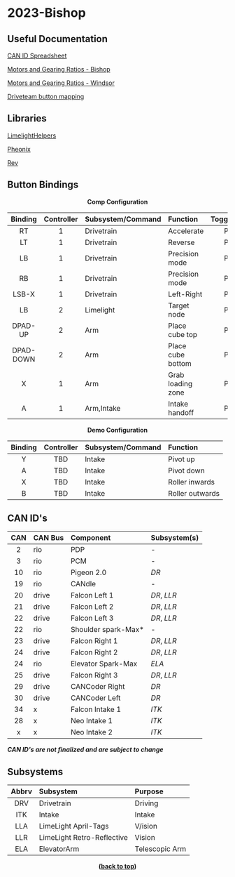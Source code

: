 # 2023-Bishop

## Useful Documentation
[CAN ID Spreadsheet](https://docs.google.com/spreadsheets/d/1NtnqaaMVDYO0TyJ946Wxg0dBtV19xBe5mVzWcAWxIAw/edit#gid=1456793576)

[Motors and Gearing Ratios - Bishop](https://docs.google.com/spreadsheets/d/1mly-FWH9S1RMrAUBcaXnyuavnCqU-cXk0Q0pLDEhZ-Y/edit#gid=1544976692)

[Motors and Gearing Ratios - Windsor](https://docs.google.com/spreadsheets/d/1FxBIIsZFDOvoKsso25b7TmFgGUk4gB1KhH03Lld9y3U/edit#gid=1544976692)

[Driveteam button mapping](https://docs.google.com/document/d/1LmwfAIl3pLnZguX8B4lljc1ZuzqiQKjrft7fehE6e5s/edit)

## Libraries 
[LimelightHelpers](https://github.com/LimelightVision/limelightlib-wpijava)

[Pheonix](https://store.ctr-electronics.com/software/)

[Rev](https://docs.revrobotics.com/sparkmax/software-resources/spark-max-api-information)

## Button Bindings
<p align="center"><b>Comp Configuration<b><p>

| Binding | Controller | Subsystem/Command | Function | Toggle/Push | 
|:-------:|:----------:|:------------------|:---------|:-----------:|
|RT|1|Drivetrain|Accelerate|Push|
|LT|1|Drivetrain|Reverse|Push|
|LB|1|Drivetrain|Precision mode|Push|
|RB|1|Drivetrain|Precision mode|Push|
|LSB-X|1|Drivetrain|Left-Right|Push|
|LB|2|Limelight|Target node|Push|
|DPAD-UP|2|Arm|Place cube top|Push|
|DPAD-DOWN|2|Arm|Place cube bottom|Push|
|X|1|Arm|Grab loading zone|Push|
|A|1|Arm,Intake|Intake handoff|Push|


<p align="center"><b>Demo Configuration<b><p>

| Binding | Controller | Subsystem/Command | Function |
|:-------:|:----------:|:------------------|:---------|
|Y|TBD|Intake|Pivot up|
|A|TBD|Intake|Pivot down|
|X|TBD|Intake|Roller inwards|
|B|TBD|Intake|Roller outwards|


## CAN ID's
| CAN | CAN Bus | Component | Subsystem(s) |
|:---:|:--------|:----------|:-------------|
|2|rio|PDP|-
|3|rio|PCM|-
|10|rio|Pigeon 2.0|*DR*
|19|rio|CANdle|-
|20|drive|Falcon Left 1|*DR*, *LLR*
|21|drive|Falcon Left 2|*DR*, *LLR*
|22|drive|Falcon Left 3|*DR*, *LLR*
|22|rio|Shoulder spark-Max*|-
|23|drive|Falcon Right 1|*DR*, *LLR*
|24|drive|Falcon Right 2|*DR*, *LLR*
|24|rio|Elevator Spark-Max|*ELA*
|25|drive|Falcon Right 3|*DR*, *LLR*
|29|drive|CANCoder Right|*DR*
|30|drive|CANCoder Left|*DR*
|34|x|Falcon Intake 1|*ITK*
|28|x|Neo Intake 1|*ITK*
|x|x|Neo Intake 2|*ITK*

*CAN ID's are not finalized and are subject to change*

## Subsystems
|Abbrv|Subsystem|Purpose| 
|:---:|:--------|:------|
|DRV|Drivetrain|Driving|
|ITK|Intake|Intake|
|LLA|LimeLight April-Tags|V/ision|
|LLR|LimeLight Retro-Reflective|Vision|
|ELA|ElevatorArm|Telescopic Arm|

<p align="center">(<a href="#readme-top">back to top</a>)</p>
